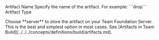 <tr>
<td>Artifact Name</td>
<td>Specify the name of the artifact. For example: ```drop```</td>
</tr>
<tr>
<td>Artifact Type</td>
<td>
<p>Choose **server** to store the artifact on your Team Foundation Server. This is the best and simplest option in most cases. See [Artifacts in Team Build](../../../concepts/definitions/build/artifacts.md).</p>
</td>
</tr>
